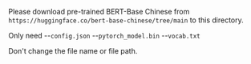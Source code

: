 Please download pre-trained BERT-Base Chinese from `https://huggingface.co/bert-base-chinese/tree/main` to this directory.

Only need  --`config.json` --`pytorch_model.bin` --`vocab.txt`

Don't change the file name or file path.